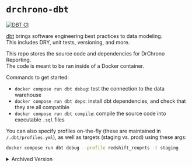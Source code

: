 # `drchrono-dbt`
[![DBT CI](https://github.com/everhealth/drchrono-dbt/actions/workflows/dbt_ci.yml/badge.svg)](https://github.com/everhealth/drchrono-dbt/actions/workflows/dbt_ci.yml)

[dbt](https://docs.getdbt.com/docs/introduction) brings software engineering best practices to data modeling.  
This includes DRY, unit tests, versioning, and more. 

This repo stores the source code and dependencies for DrChrono Reporting.  
The code is meant to be ran inside of a Docker container.

Commands to get started:  
- `docker compose run dbt debug`: test the connection to the data warehouse
- `docker compose run dbt deps`: install dbt dependencies, and check that they are all compatible
- `docker compose run dbt compile`: compile the source code into executable `.sql` files

You can also specify profiles on-the-fly (these are maintained in `/.dbt/profiles.yml`), as well as targets (staging vs. prod) using these args:
```bash
docker compose run dbt debug --profile redshift_reoprts -t staging
```

<details>
  <summary>Archived Version</summary>

  ## Archived (6 July 2023)
  Welcome to your new dbt project!
  
  ### Using the starter project
  
  Try running the following commands:
  - dbt run
  - dbt test
  
  
  ### Resources:
  - Learn more about dbt [in the docs](https://docs.getdbt.com/docs/introduction)
  - Check out [Discourse](https://discourse.getdbt.com/) for commonly asked questions and answers
  - Join the [chat](https://community.getdbt.com/) on Slack for live discussions and support
  - Find [dbt events](https://events.getdbt.com) near you
  - Check out [the blog](https://blog.getdbt.com/) for the latest news on dbt's development and best practices
  
  ------
  ## Notes from AlexW
  Here's what I've done so far:
  - made a dbt user on the Staging cluster (username: `dbt_stg`)
  - created `.sql` files for each model that can be built on the cluster by `dbt_stg` user from CLI
  - Added subdirectories to `/models` for DaySheet and AR
  - - `/models/daysheet/cash` has definitions for each of the 4 MV's required to build `daysheet_patientpayments_merged`
  - added a macro `/macros/daysheet_pp_columns.sql` to help with generating the SQL for each MV
  - Updated all the table references with `{{ref()}}` / `{{source()}}` so the DAGs will build
  - Generated docs and hosted them as a [Github page](https://alexwickstrom.github.io/dbt_docs/#!/overview)
  
  TODO:
  
  - [x] Add credits&adjustments MVs
  - [x] Add `daysheet_patientpayments_merged` view definition
  - [x] Use the `{{ref()}}` macro inside the VIEW definitions to reference the MV's
  - [x] Add a unit test for PatientPayments MV's
  - [x] Add a unit test for Debits MV's (recency)
  - [x] Add a unit test for Credits MV's (recency)
  - [x] Add a unit tests for A/R MV's (not_null, recency)
  - [x] Set up hosting for dbt project
</details>
